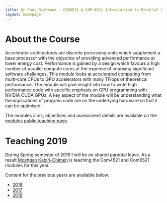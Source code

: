 ```yaml
---
title: Dr Paul Richmond - COM4521 & COM 6521 Introduction to Parallel Computing with GPUs
layout: homepage
---
```


# About the Course

Accelerator architectures are discrete processing units which supplement a base processor with the objective of providing advanced performance at lower energy cost. Performance is gained by a design which favours a high number of parallel compute cores at the expense of imposing significant software challenges. This module looks at accelerated computing from multi-core CPUs to GPU accelerators with many TFlops of theoretical performance. The module will give insight into how to write high performance code with specific emphasis on GPU programming with NVIDIA CUDA GPUs. A key aspect of the module will be understanding what the implications of program code are on the underlying hardware so that it can be optimised.
 
The modules aims, objectives and assessment details are available on the [modules public teaching page](http://www.dcs.shef.ac.uk/intranet/teaching/public/modules/level4/com4521.html).

# Teaching 2019

During Spring semester of 2019 I will be on shared parental leave. As a result [Mozhgan Kabiri-Chimeh](http://mkchimeh.staff.shef.ac.uk/) is teaching the Com4521 and Com6521 modules for this year.

Content for the previous years are available below.

* [2018](./index2018)
* [2017](./index2017)
* [2016](./index2016)
